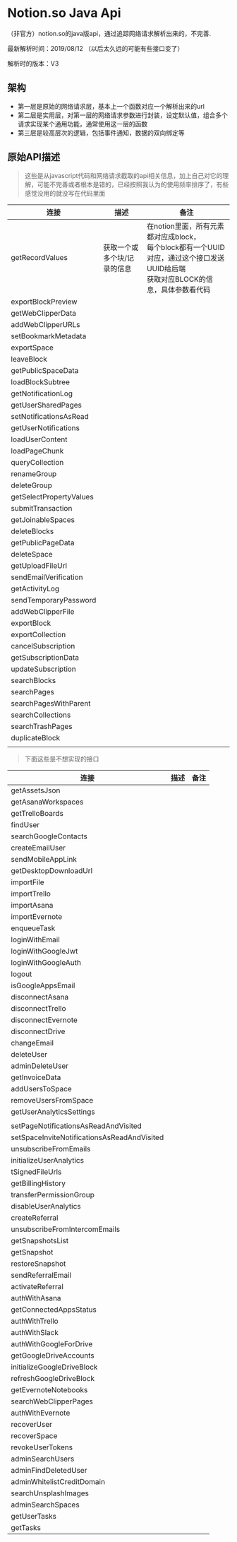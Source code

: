 # Notion.so Java Api

（非官方）notion.so的java版api，通过追踪网络请求解析出来的，不完善.

最新解析时间：2019/08/12 （以后太久远的可能有些接口变了）

解析时的版本：V3

## 架构

* 第一层是原始的网络请求层，基本上一个函数对应一个解析出来的url
* 第二层是实用层，对第一层的网络请求参数进行封装，设定默认值，组合多个请求实现某个通用功能，通常使用这一层的函数
* 第三层是较高层次的逻辑，包括事件通知，数据的双向绑定等

## 原始API描述

> 这些是从javascript代码和网络请求截取的api相关信息，加上自己对它的理解，可能不完善或者根本是错的，已经按照我认为的使用频率排序了，有些感觉没用的就没写在代码里面

| 连接  | 描述  | 备注  |
|---|---|---|
| getRecordValues | 获取一个或多个块/记录的信息 | 在notion里面，所有元素都对应成block，<br />每个block都有一个UUID对应，通过这个接口发送UUID给后端<br />获取对应BLOCK的信息，具体参数看代码 |
|exportBlockPreview| | |
|getWebClipperData| | |
|addWebClipperURLs| | |
|setBookmarkMetadata| | |
|exportSpace| | |
|leaveBlock| | |
|getPublicSpaceData| | |
|loadBlockSubtree| | |
|getNotificationLog| | |
|getUserSharedPages| | |
|setNotificationsAsRead| | |
|getUserNotifications| | |
|loadUserContent| | |
|loadPageChunk| | |
|queryCollection| | |
|renameGroup| | |
|deleteGroup| | |
|getSelectPropertyValues| | |
|submitTransaction| | |
|getJoinableSpaces| | |
|deleteBlocks| | |
|getPublicPageData| | |
|deleteSpace| | |
|getUploadFileUrl| | |
|sendEmailVerification| | |
|getActivityLog| | |
|sendTemporaryPassword| | |
|addWebClipperFile| | |
|exportBlock| | |
|exportCollection| | |
|cancelSubscription| | |
|getSubscriptionData| | |
|updateSubscription| | |
|searchBlocks| | |
|searchPages| | |
|searchPagesWithParent| | |
|searchCollections| | |
|searchTrashPages| | |
|duplicateBlock| | |
|  |  |  |


> 下面这些是不想实现的接口

| 连接  | 描述  | 备注  |
|---|---|---|
|getAssetsJson| | |
|getAsanaWorkspaces| | |
|getTrelloBoards| | |
|findUser| | |
|searchGoogleContacts| | |
|createEmailUser| | |
|sendMobileAppLink| | |
|getDesktopDownloadUrl| | |
|importFile| | |
|importTrello| | |
|importAsana| | |
|importEvernote| | |
|enqueueTask| | |
|loginWithEmail| | |
|loginWithGoogleJwt| | |
|loginWithGoogleAuth| | |
|logout| | |
|isGoogleAppsEmail| | |
|disconnectAsana| | |
|disconnectTrello| | |
|disconnectEvernote| | |
|disconnectDrive| | |
|changeEmail| | |
|deleteUser| | |
|adminDeleteUser| | |
|getInvoiceData| | |
|addUsersToSpace| | |
|removeUsersFromSpace| | |
|getUserAnalyticsSettings| | |
|| | |
|setPageNotificationsAsReadAndVisited| | |
|setSpaceInviteNotificationsAsReadAndVisited| | |
|unsubscribeFromEmails| | |
|initializeUserAnalytics| | |
|tSignedFileUrls| | |
|getBillingHistory| | |
|transferPermissionGroup| | |
|disableUserAnalytics| | |
|createReferral| | |
|unsubscribeFromIntercomEmails| | |
|getSnapshotsList| | |
|getSnapshot| | |
|restoreSnapshot| | |
|sendReferralEmail| | |
|activateReferral| | |
|authWithAsana| | |
|getConnectedAppsStatus| | |
|authWithTrello| | |
|authWithSlack| | |
|authWithGoogleForDrive| | |
|getGoogleDriveAccounts| | |
|initializeGoogleDriveBlock| | |
|refreshGoogleDriveBlock| | |
|getEvernoteNotebooks| | |
|searchWebClipperPages| | |
|authWithEvernote| | |
|recoverUser| | |
|recoverSpace| | |
|revokeUserTokens| | |
|adminSearchUsers| | |
|adminFindDeletedUser| | |
|adminWhitelistCreditDomain| | |
|searchUnsplashImages| | |
|adminSearchSpaces| | |
|getUserTasks| | |
|getTasks | | |